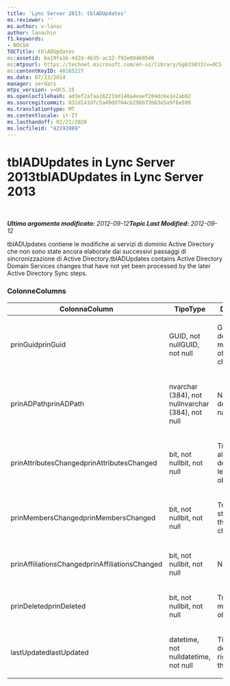 ```yaml
---
title: 'Lync Server 2013: tblADUpdates'
ms.reviewer: ''
ms.author: v-lanac
author: lanachin
f1.keywords:
- NOCSH
TOCTitle: tblADUpdates
ms:assetid: ba19fa16-4d2d-4635-ac32-f93e09469546
ms:mtpsurl: https://technet.microsoft.com/en-us/library/Gg615033(v=OCS.15)
ms:contentKeyID: 48185227
ms.date: 07/23/2014
manager: serdars
mtps_version: v=OCS.15
ms.openlocfilehash: ad3ef2afaa162219d140a4eaef204dc6e1e2ab02
ms.sourcegitcommit: 831d141dfc5a49dd764cb296b73b63e5a9f8e599
ms.translationtype: MT
ms.contentlocale: it-IT
ms.lasthandoff: 02/21/2020
ms.locfileid: "42192089"
---
```

<div data-xmlns="http://www.w3.org/1999/xhtml">

<div class="topic" data-xmlns="http://www.w3.org/1999/xhtml" data-msxsl="urn:schemas-microsoft-com:xslt" data-cs="https://msdn.microsoft.com/">

<div data-asp="https://msdn2.microsoft.com/asp">

# <a name="tbladupdates-in-lync-server-2013"></a><span data-ttu-id="1a5c8-102">tblADUpdates in Lync Server 2013</span><span class="sxs-lookup"><span data-stu-id="1a5c8-102">tblADUpdates in Lync Server 2013</span></span>

</div>

<div id="mainSection">

<div id="mainBody">

<span> </span>

<span data-ttu-id="1a5c8-103">_**Ultimo argomento modificato:** 2012-09-12_</span><span class="sxs-lookup"><span data-stu-id="1a5c8-103">_**Topic Last Modified:** 2012-09-12_</span></span>

<span data-ttu-id="1a5c8-104">tblADUpdates contiene le modifiche ai servizi di dominio Active Directory che non sono state ancora elaborate dai successivi passaggi di sincronizzazione di Active Directory.</span><span class="sxs-lookup"><span data-stu-id="1a5c8-104">tblADUpdates contains Active Directory Domain Services changes that have not yet been processed by the later Active Directory Sync steps.</span></span>

### <a name="columns"></a><span data-ttu-id="1a5c8-105">Colonne</span><span class="sxs-lookup"><span data-stu-id="1a5c8-105">Columns</span></span>

<table>
<colgroup>
<col style="width: 33%" />
<col style="width: 33%" />
<col style="width: 33%" />
</colgroup>
<thead>
<tr class="header">
<th><span data-ttu-id="1a5c8-106">Colonna</span><span class="sxs-lookup"><span data-stu-id="1a5c8-106">Column</span></span></th>
<th><span data-ttu-id="1a5c8-107">Tipo</span><span class="sxs-lookup"><span data-stu-id="1a5c8-107">Type</span></span></th>
<th><span data-ttu-id="1a5c8-108">Descrizione</span><span class="sxs-lookup"><span data-stu-id="1a5c8-108">Description</span></span></th>
</tr>
</thead>
<tbody>
<tr class="odd">
<td><p><span data-ttu-id="1a5c8-109">prinGuid</span><span class="sxs-lookup"><span data-stu-id="1a5c8-109">prinGuid</span></span></p></td>
<td><p><span data-ttu-id="1a5c8-110">GUID, not null</span><span class="sxs-lookup"><span data-stu-id="1a5c8-110">GUID, not null</span></span></p></td>
<td><p><span data-ttu-id="1a5c8-111">GUID di entità dell'oggetto modificato.</span><span class="sxs-lookup"><span data-stu-id="1a5c8-111">Principal GUID of the object that changed.</span></span></p></td>
</tr>
<tr class="even">
<td><p><span data-ttu-id="1a5c8-112">prinADPath</span><span class="sxs-lookup"><span data-stu-id="1a5c8-112">prinADPath</span></span></p></td>
<td><p><span data-ttu-id="1a5c8-113">nvarchar (384), not null</span><span class="sxs-lookup"><span data-stu-id="1a5c8-113">nvarchar (384), not null</span></span></p></td>
<td><p><span data-ttu-id="1a5c8-114">Nome distinto dell'oggetto.</span><span class="sxs-lookup"><span data-stu-id="1a5c8-114">Distinguished name of the object.</span></span></p></td>
</tr>
<tr class="odd">
<td><p><span data-ttu-id="1a5c8-115">prinAttributesChanged</span><span class="sxs-lookup"><span data-stu-id="1a5c8-115">prinAttributesChanged</span></span></p></td>
<td><p><span data-ttu-id="1a5c8-116">bit, not null</span><span class="sxs-lookup"><span data-stu-id="1a5c8-116">bit, not null</span></span></p></td>
<td><p><span data-ttu-id="1a5c8-117">True se viene modificato almeno un attributo dell'oggetto.</span><span class="sxs-lookup"><span data-stu-id="1a5c8-117">True if at least one attribute of the object changed.</span></span></p></td>
</tr>
<tr class="even">
<td><p><span data-ttu-id="1a5c8-118">prinMembersChanged</span><span class="sxs-lookup"><span data-stu-id="1a5c8-118">prinMembersChanged</span></span></p></td>
<td><p><span data-ttu-id="1a5c8-119">bit, not null</span><span class="sxs-lookup"><span data-stu-id="1a5c8-119">bit, not null</span></span></p></td>
<td><p><span data-ttu-id="1a5c8-120">True se l'appartenenza è stata modificata.</span><span class="sxs-lookup"><span data-stu-id="1a5c8-120">True if the membership changed.</span></span></p></td>
</tr>
<tr class="odd">
<td><p><span data-ttu-id="1a5c8-121">prinAffiliationsChanged</span><span class="sxs-lookup"><span data-stu-id="1a5c8-121">prinAffiliationsChanged</span></span></p></td>
<td><p><span data-ttu-id="1a5c8-122">bit, not null</span><span class="sxs-lookup"><span data-stu-id="1a5c8-122">bit, not null</span></span></p></td>
<td><p><span data-ttu-id="1a5c8-123">Non utilizzata.</span><span class="sxs-lookup"><span data-stu-id="1a5c8-123">Not used.</span></span></p></td>
</tr>
<tr class="even">
<td><p><span data-ttu-id="1a5c8-124">prinDeleted</span><span class="sxs-lookup"><span data-stu-id="1a5c8-124">prinDeleted</span></span></p></td>
<td><p><span data-ttu-id="1a5c8-125">bit, not null</span><span class="sxs-lookup"><span data-stu-id="1a5c8-125">bit, not null</span></span></p></td>
<td><p><span data-ttu-id="1a5c8-126">True se l'oggetto è stato modificato.</span><span class="sxs-lookup"><span data-stu-id="1a5c8-126">True if the object was deleted.</span></span></p></td>
</tr>
<tr class="odd">
<td><p><span data-ttu-id="1a5c8-127">lastUpdated</span><span class="sxs-lookup"><span data-stu-id="1a5c8-127">lastUpdated</span></span></p></td>
<td><p><span data-ttu-id="1a5c8-128">datetime, not null</span><span class="sxs-lookup"><span data-stu-id="1a5c8-128">datetime, not null</span></span></p></td>
<td><p><span data-ttu-id="1a5c8-129">Timestamp dell'inserimento della riga.</span><span class="sxs-lookup"><span data-stu-id="1a5c8-129">Time stamp of when the row was inserted.</span></span></p></td>
</tr>
</tbody>
</table>


</div>

<span> </span>

</div>

</div>

</div>

